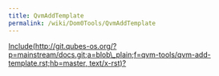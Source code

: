 ```yaml
---
title: QvmAddTemplate
permalink: /wiki/Dom0Tools/QvmAddTemplate
---
```


[Include(http://git.qubes-os.org/?p=mainstream/docs.git;a=blob\_plain;f=qvm-tools/qvm-add-template.rst;hb=master, text/x-rst)?](/wiki/Dom0Tools/Include(http%3A/git.qubes-os.org?p=mainstream/docs.git;a=blob_plain;f=qvm-tools/qvm-add-template.rst;hb=master,%20text/x-rst))
